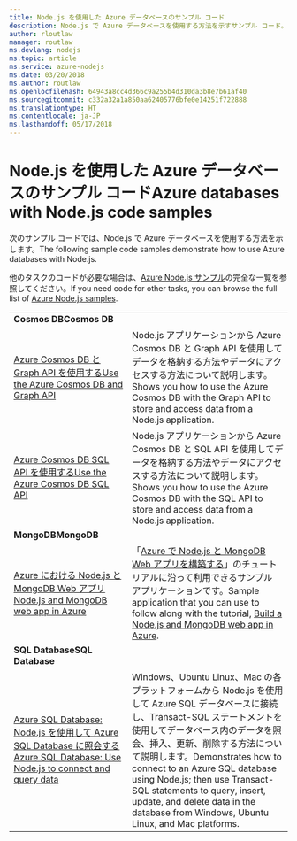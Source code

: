 ```yaml
---
title: Node.js を使用した Azure データベースのサンプル コード
description: Node.js で Azure データベースを使用する方法を示すサンプル コード。
author: rloutlaw
manager: routlaw
ms.devlang: nodejs
ms.topic: article
ms.service: azure-nodejs
ms.date: 03/20/2018
ms.author: routlaw
ms.openlocfilehash: 64943a8cc4d366c9a255b4d310da3b8e7b61af40
ms.sourcegitcommit: c332a32a1a850aa62405776bfe0e14251f722888
ms.translationtype: HT
ms.contentlocale: ja-JP
ms.lasthandoff: 05/17/2018
---
```

# <a name="azure-databases-with-nodejs-code-samples"></a><span data-ttu-id="0fb37-103">Node.js を使用した Azure データベースのサンプル コード</span><span class="sxs-lookup"><span data-stu-id="0fb37-103">Azure databases with Node.js code samples</span></span>

<span data-ttu-id="0fb37-104">次のサンプル コードでは、Node.js で Azure データベースを使用する方法を示します。</span><span class="sxs-lookup"><span data-stu-id="0fb37-104">The following sample code samples demonstrate how to use Azure databases with Node.js.</span></span>

<span data-ttu-id="0fb37-105">他のタスクのコードが必要な場合は、[Azure Node.js サンプル](https://azure.microsoft.com/resources/samples/?term=nodejs)の完全な一覧を参照してください。</span><span class="sxs-lookup"><span data-stu-id="0fb37-105">If you need code for other tasks, you can browse the full list of [Azure Node.js samples](https://azure.microsoft.com/resources/samples/?term=nodejs).</span></span>

| | |
|---|---|
| <span data-ttu-id="0fb37-106">**Cosmos DB**</span><span class="sxs-lookup"><span data-stu-id="0fb37-106">**Cosmos DB**</span></span> ||
| [<span data-ttu-id="0fb37-107">Azure Cosmos DB と Graph API を使用する</span><span class="sxs-lookup"><span data-stu-id="0fb37-107">Use the Azure Cosmos DB and Graph API</span></span>](https://azure.microsoft.com/resources/samples/azure-cosmos-db-graph-nodejs-getting-started/) | <span data-ttu-id="0fb37-108">Node.js アプリケーションから Azure Cosmos DB と Graph API を使用してデータを格納する方法やデータにアクセスする方法について説明します。</span><span class="sxs-lookup"><span data-stu-id="0fb37-108">Shows you how to use the Azure Cosmos DB with the Graph API to store and access data from a Node.js application.</span></span> |
| [<span data-ttu-id="0fb37-109">Azure Cosmos DB SQL API を使用する</span><span class="sxs-lookup"><span data-stu-id="0fb37-109">Use the Azure Cosmos DB SQL API</span></span>](https://azure.microsoft.com/resources/samples/azure-cosmos-db-documentdb-nodejs-getting-started/) | <span data-ttu-id="0fb37-110">Node.js アプリケーションから Azure Cosmos DB と SQL API を使用してデータを格納する方法やデータにアクセスする方法について説明します。</span><span class="sxs-lookup"><span data-stu-id="0fb37-110">Shows you how to use the Azure Cosmos DB with the SQL API to store and access data from a Node.js application.</span></span> |
| <span data-ttu-id="0fb37-111">**MongoDB**</span><span class="sxs-lookup"><span data-stu-id="0fb37-111">**MongoDB**</span></span> ||
| [<span data-ttu-id="0fb37-112">Azure における Node.js と MongoDB Web アプリ</span><span class="sxs-lookup"><span data-stu-id="0fb37-112">Node.js and MongoDB web app in Azure</span></span>](https://azure.microsoft.com/resources/samples/meanjs/) | <span data-ttu-id="0fb37-113">「[Azure で Node.js と MongoDB Web アプリを構築する](http://docs.microsoft.com/azure/app-service-web/app-service-web-tutorial-nodejs-mongodb-app?toc=/azure/node/toc.json&bc=/azure/node/toc.json)」のチュートリアルに沿って利用できるサンプル アプリケーションです。</span><span class="sxs-lookup"><span data-stu-id="0fb37-113">Sample application that you can use to follow along with the tutorial, [Build a Node.js and MongoDB web app in Azure](http://docs.microsoft.com/azure/app-service-web/app-service-web-tutorial-nodejs-mongodb-app?toc=/azure/node/toc.json&bc=/azure/node/toc.json).</span></span> |
| <span data-ttu-id="0fb37-114">**SQL Database**</span><span class="sxs-lookup"><span data-stu-id="0fb37-114">**SQL Database**</span></span> ||
| [<span data-ttu-id="0fb37-115">Azure SQL Database: Node.js を使用して Azure SQL Database に照会する</span><span class="sxs-lookup"><span data-stu-id="0fb37-115">Azure SQL Database: Use Node.js to connect and query data</span></span>](https://docs.microsoft.com/azure/sql-database/sql-database-connect-query-nodejs) | <span data-ttu-id="0fb37-116">Windows、Ubuntu Linux、Mac の各プラットフォームから Node.js を使用して Azure SQL データベースに接続し、Transact-SQL ステートメントを使用してデータベース内のデータを照会、挿入、更新、削除する方法について説明します。</span><span class="sxs-lookup"><span data-stu-id="0fb37-116">Demonstrates how to connect to an Azure SQL database using Node.js; then use Transact-SQL statements to query, insert, update, and delete data in the database from Windows, Ubuntu Linux, and Mac platforms.</span></span> |

